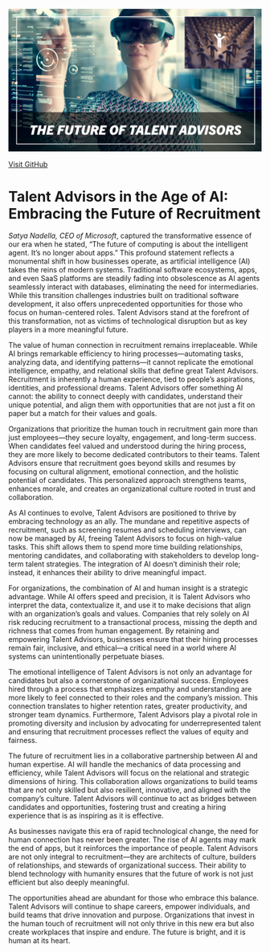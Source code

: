 ![Alt Text](https://github.com/Tas1970/The-End-of-Apps-and-the-Rise-of-AI-A-Hopeful-Future-for-Talent-Advisors-and-Organizations/blob/main/1737071102206.png)

[Visit GitHub](https://www.linkedin.com/pulse/end-apps-rise-ai-hopeful-future-talent-advisors-tasneem-hassan-tas--b4xhc/?trackingId=aju4GFoD1iaGfpENHCB8sw%3D%3D)


# Talent Advisors in the Age of AI: Embracing the Future of Recruitment

*Satya Nadella, CEO of Microsoft*, captured the transformative essence of our era when he stated, “The future of computing is about the intelligent agent. It’s no longer about apps.” This profound statement reflects a monumental shift in how businesses operate, as artificial intelligence (AI) takes the reins of modern systems. Traditional software ecosystems, apps, and even SaaS platforms are steadily fading into obsolescence as AI agents seamlessly interact with databases, eliminating the need for intermediaries. While this transition challenges industries built on traditional software development, it also offers unprecedented opportunities for those who focus on human-centered roles. Talent Advisors stand at the forefront of this transformation, not as victims of technological disruption but as key players in a more meaningful future.

The value of human connection in recruitment remains irreplaceable. While AI brings remarkable efficiency to hiring processes—automating tasks, analyzing data, and identifying patterns—it cannot replicate the emotional intelligence, empathy, and relational skills that define great Talent Advisors. Recruitment is inherently a human experience, tied to people’s aspirations, identities, and professional dreams. Talent Advisors offer something AI cannot: the ability to connect deeply with candidates, understand their unique potential, and align them with opportunities that are not just a fit on paper but a match for their values and goals.

Organizations that prioritize the human touch in recruitment gain more than just employees—they secure loyalty, engagement, and long-term success. When candidates feel valued and understood during the hiring process, they are more likely to become dedicated contributors to their teams. Talent Advisors ensure that recruitment goes beyond skills and resumes by focusing on cultural alignment, emotional connection, and the holistic potential of candidates. This personalized approach strengthens teams, enhances morale, and creates an organizational culture rooted in trust and collaboration.

As AI continues to evolve, Talent Advisors are positioned to thrive by embracing technology as an ally. The mundane and repetitive aspects of recruitment, such as screening resumes and scheduling interviews, can now be managed by AI, freeing Talent Advisors to focus on high-value tasks. This shift allows them to spend more time building relationships, mentoring candidates, and collaborating with stakeholders to develop long-term talent strategies. The integration of AI doesn’t diminish their role; instead, it enhances their ability to drive meaningful impact.

For organizations, the combination of AI and human insight is a strategic advantage. While AI offers speed and precision, it is Talent Advisors who interpret the data, contextualize it, and use it to make decisions that align with an organization’s goals and values. Companies that rely solely on AI risk reducing recruitment to a transactional process, missing the depth and richness that comes from human engagement. By retaining and empowering Talent Advisors, businesses ensure that their hiring processes remain fair, inclusive, and ethical—a critical need in a world where AI systems can unintentionally perpetuate biases.

The emotional intelligence of Talent Advisors is not only an advantage for candidates but also a cornerstone of organizational success. Employees hired through a process that emphasizes empathy and understanding are more likely to feel connected to their roles and the company’s mission. This connection translates to higher retention rates, greater productivity, and stronger team dynamics. Furthermore, Talent Advisors play a pivotal role in promoting diversity and inclusion by advocating for underrepresented talent and ensuring that recruitment processes reflect the values of equity and fairness.

The future of recruitment lies in a collaborative partnership between AI and human expertise. AI will handle the mechanics of data processing and efficiency, while Talent Advisors will focus on the relational and strategic dimensions of hiring. This collaboration allows organizations to build teams that are not only skilled but also resilient, innovative, and aligned with the company’s culture. Talent Advisors will continue to act as bridges between candidates and opportunities, fostering trust and creating a hiring experience that is as inspiring as it is effective.

As businesses navigate this era of rapid technological change, the need for human connection has never been greater. The rise of AI agents may mark the end of apps, but it reinforces the importance of people. Talent Advisors are not only integral to recruitment—they are architects of culture, builders of relationships, and stewards of organizational success. Their ability to blend technology with humanity ensures that the future of work is not just efficient but also deeply meaningful.

The opportunities ahead are abundant for those who embrace this balance. Talent Advisors will continue to shape careers, empower individuals, and build teams that drive innovation and purpose. Organizations that invest in the human touch of recruitment will not only thrive in this new era but also create workplaces that inspire and endure. The future is bright, and it is human at its heart.

